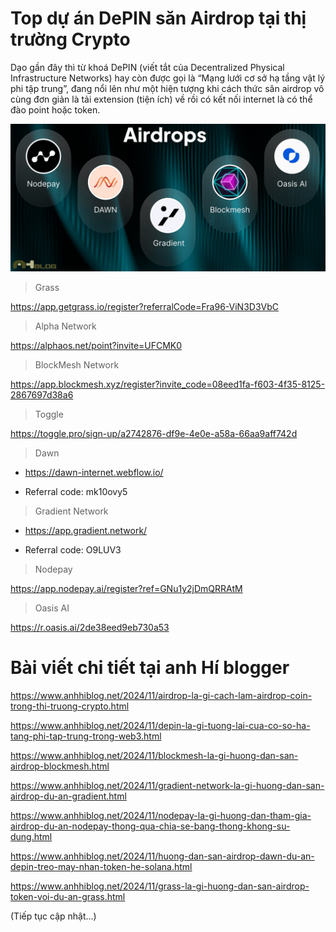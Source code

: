 # Top dự án DePIN săn Airdrop tại thị trường Crypto
Dạo gần đây thì từ khoá DePIN (viết tắt của Decentralized Physical Infrastructure Networks) hay còn được gọi là “Mạng lưới cơ sở hạ tầng vật lý phi tập trung”, đang nổi lên như một hiện tượng khi cách thức săn airdrop vô cùng đơn giản là tải extension (tiện ích) về rồi có kết nối internet là có thể đào point hoặc token.

![DePIN.png](https://github.com/anhhiblog/ahi/blob/main/image/DePIN.png)

> Grass

https://app.getgrass.io/register?referralCode=Fra96-ViN3D3VbC

> Alpha Network

https://alphaos.net/point?invite=UFCMK0

> BlockMesh Network

https://app.blockmesh.xyz/register?invite_code=08eed1fa-f603-4f35-8125-2867697d38a6

> Toggle

https://toggle.pro/sign-up/a2742876-df9e-4e0e-a58a-66aa9aff742d

> Dawn

* https://dawn-internet.webflow.io/

* Referral code: mk10ovy5

> Gradient Network

* https://app.gradient.network/

* Referral code: O9LUV3
> Nodepay

https://app.nodepay.ai/register?ref=GNu1y2jDmQRRAtM

> Oasis AI

https://r.oasis.ai/2de38eed9eb730a53
# Bài viết chi tiết tại anh Hí blogger
https://www.anhhiblog.net/2024/11/airdrop-la-gi-cach-lam-airdrop-coin-trong-thi-truong-crypto.html

https://www.anhhiblog.net/2024/11/depin-la-gi-tuong-lai-cua-co-so-ha-tang-phi-tap-trung-trong-web3.html

https://www.anhhiblog.net/2024/11/blockmesh-la-gi-huong-dan-san-airdrop-blockmesh.html

https://www.anhhiblog.net/2024/11/gradient-network-la-gi-huong-dan-san-airdrop-du-an-gradient.html

https://www.anhhiblog.net/2024/11/nodepay-la-gi-huong-dan-tham-gia-airdrop-du-an-nodepay-thong-qua-chia-se-bang-thong-khong-su-dung.html

https://www.anhhiblog.net/2024/11/huong-dan-san-airdrop-dawn-du-an-depin-treo-may-nhan-token-he-solana.html

https://www.anhhiblog.net/2024/11/grass-la-gi-huong-dan-san-airdrop-token-voi-du-an-grass.html

(Tiếp tục cập nhật...)
